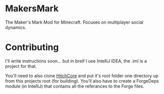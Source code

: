 # MakersMark
The Maker's Mark Mod for Minecraft. Focuses on multiplayer social dynamics.

# Contributing
I'll write instructions soon...
but in breif I use IntelliJ IDEA, the .iml is a project for that.

You'll need to also clone [HitchCore](https://github.com/hitchh1k3r/HitchCore) and put it's root folder one directory up from this projects root (for building). You'll also have to create a ForgeDeps module (in IntelliJ) that contains all the referances to the Forge files.
